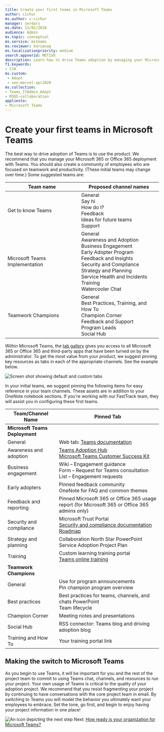```yaml
---
title: Create your first teams in Microsoft Teams
author: cichur
ms.author: v-cichur
manager: serdars
ms.date: 11/01/2018
audience: Admin
ms.topic: conceptual
ms.service: msteams
ms.reviewer: karuanag
ms.localizationpriority: medium
search.appverid: MET150
description: Learn how to drive Teams adoption by managing your Microsoft 365 or Office 365 deployment with Teams, including how to pin key resources as tabs in the appropriate channels.
f1.keywords:
- CSH
ms.custom: 
 - Adopt
 - seo-marvel-apr2020
ms.collection: 
- Teams_ITAdmin_Adopt
- M365-collaboration
appliesto: 
- Microsoft Teams
---
```


# Create your first teams in Microsoft Teams

The best way to drive adoption of Teams is to use the product. We recommend that you manage your Microsoft 365 or Office 365 deployment with Teams. You should also create a community of employees who are focused on teamwork and productivity. (These initial teams may change over time.) Some suggested teams are:

| Team name | Proposed channel names |
| --------- | ---------------------- |
| Get to know Teams | General</br> Say hi</br> How do I?</br>Feedback </br> Ideas for future teams </br> Support |
| Microsoft Teams Implementation | General <br/> Awareness and Adoption <br/> Business Engagement <br/> Early Adopter Program <br/> Feedback and Insights <br/> Security and Compliance <br/> Strategy and Planning <br/> Service Health and Incidents <br/> Training <br/> Watercooler Chat |
| Teamwork Champions | General <br/> Best Practices, Training, and How To <br/> Champion Corner <br/> Feedback and Support <br/> Program Leads <br/> Social Hub |

Within Microsoft Teams, the [tab gallery](/microsoftteams/platform/concepts/tabs/tabs-overview) gives you access to all Microsoft 365 or Office 365 and third-party apps that have been turned on by the administrator. To get the most value from your product, we suggest pinning key resources as tabs in each of the appropriate channels. See the example below.

![Screen shot showing default and custom tabs](media/teams-adoption-tab-example.png)

In your initial teams, we suggest pinning the following items for easy reference in your team channels. These assets are in addition to your OneNote notebook sections. If you're working with our FastTrack team, they will assist you in configuring these first teams. 

|Team/Channel Name | Pinned Tab |
|----------------- | ---------- |
| **Microsoft Teams Deployment** ||
| General | Web tab: [Teams documentation](./index.yml) |
| Awareness and adoption | [Teams Adoption Hub](https://aka.ms/DriveTeamsAdoption)<br/>[Microsoft Teams Customer Success Kit](https://aka.ms/TeamsCustomerSuccess)|
| Business engagement | Wiki – Engagement guidance<br/>Form – Request for Teams consultation<br/>List – Engagement requests |
|Early adopters | Pinned feedback community <br/> OneNote for FAQ and common themes |
| Feedback and reporting | Pinned Microsoft 365 or Office 365 usage report (for Microsoft 365 or Office 365 admins only) |
| Security and compliance | Microsoft Trust Portal <br/> [Security and compliance documentation](/office365/securitycompliance/index)<br/> [Roadmap](/office365/securitycompliance/security-roadmap) |
| Strategy and planning | Collaboration North Star PowerPoint <br/> Service Adoption Project Plan |
| Training | Custom learning training portal <br/> [Teams online training](https://aka.ms/TeamsTraining) |
| **Teamwork Champions**|  |
| General | Use for program announcements <br/> Pin champion program overview |
| Best practices | Best practices for teams, channels, and chats PowerPoint <br/> Team lifecycle |
| Champion Corner | Meeting notes and presentations |
| Social Hub | RSS connector: Teams blog and driving adoption blog |
| Training and How To | Your training portal link |

## Making the switch to Microsoft Teams

As you begin to use Teams, it will be important for you and the rest of the project team to commit to using Teams chat, channels, and resources to run your project. Your own usage of Teams is critical to the quality of your adoption project. We recommend that you resist fragmenting your project by continuing to have conversations with the core project team in email. By switching to Teams you will model the behavior you ultimately want your employees to embrace. Set the tone, go first, and begin to enjoy having your project information in one place!  

![An icon depicting the next step](media/teams-adoption-next-icon.png) Next: [How ready is your organization for Microsoft Teams?](teams-adoption-assess-readiness.md)
